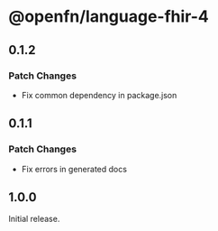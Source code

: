 # @openfn/language-fhir-4

## 0.1.2

### Patch Changes

- Fix common dependency in package.json

## 0.1.1

### Patch Changes

- Fix errors in generated docs

## 1.0.0

Initial release.
